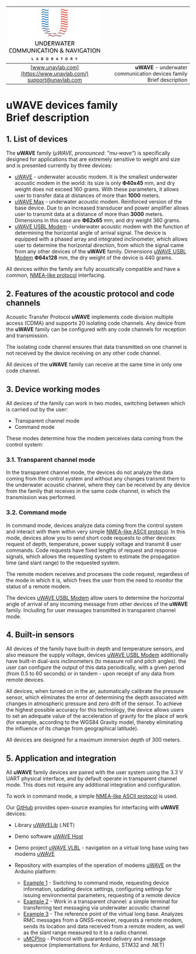 | ![logo](/documentation/sm_logo.png) |  |
| :---: | ---: |
| [www.unavlab.com](https://www.unavlab.com/) <br/> [support@unavlab.com](mailto:support@unavlab.com) | **uWAVE** - underwater communication devices family <br/> Brief description |
  
# uWAVE devices family <br/> Brief description

<div style="page-break-after: always;"></div>

## 1. List of devices

The **uWAVE** family (_&mu;WAVE, pronounced: "mu-wave"_) is specifically designed for applications that are extremely sensitive to weight 
and size and is presented currently by three devices:

* [uWAVE](uWAVE_Specification_en.md) - underwater acoustic modem. It is the smallest underwater acoustic modem in the world: its size is 
only **Ф40х45** mm, and dry weight does not exceed 160 grams. With these parameters, it allows user to transfer data at distances of more 
than **1000** meters.
* [uWAVE Max](uWAVE_Max_Specification_en.md) - underwater acoustic modem. Reinforced version of the base device. Due to an increased
transducer and power amplifier allows user to transmit data at a distance of more than **3000** meters. Dimensions in this case are
**Ф62х65** mm, and dry weight 360 grams.
* [uWAVE USBL Modem](uWAVE_USBL_Modem_Specification_en.md) - underwater acoustic modem with the function of determining the horizontal 
angle of arrival signal. The device is equipped with a phased array and integrated inclinometer, which allows user to determine the 
horizontal direction, from which the signal came from any other devices of the **uWAVE** family. Dimensions [uWAVE USBL Modem](uWAVE_USBL_Modem_Specification_en.md)
**Ф64х128** mm, the dry weight of the device is 440 grams.

All devices within the family are fully acoustically compatible and have a common, [NMEA-like protocol](uWAVE_Protocol_Specification_en.md)
interfacing.

<div style="page-break-after: always;"></div>

## 2. Features of the acoustic protocol and code channels
Acoustic Transfer Protocol **uWAVE** implements code division multiple access (CDMA) and supports 20
isolating code channels. Any device from the **uWAVE** family can be configured with any code channels for reception and transmission.

The isolating code channel ensures that data transmitted on one channel is not received by the device receiving on any
other code channel.

All devices of the **uWAVE** family can receive at the same time in only one code channel.

<div style="page-break-after: always;"></div>

## 3. Device working modes
All devices of the family can work in two modes, switching between which is carried out by the user:
* Transparent channel mode
* Command mode

These modes determine how the modem perceives data coming from the control system:

### 3.1. Transparent channel mode
In the transparent channel mode, the devices do not analyze the data coming from the control system and without any changes transmit them 
to the underwater acoustic channel, where they can be received by any device from the family that receives in the same code channel,
in which the transmission was performed.

### 3.2. Command mode
In command mode, devices analyze data coming from the control system and interact with them within very simple 
[NMEA-like ASCII protocol](uWAVE_Protocol_Specification_en.md). In this mode, devices allow you to send short code requests to other 
devices: request of depth, temperature, power supply voltage and transmit 8 user commands.
Code requests have fixed lengths of request and response signals, which allows the requesting system to estimate the propagation time 
(and slant range) to the requested system.

The remote modem receives and processes the code request, regardless of the mode in which it is, which frees the user
from the need to monitor the status of a remote modem.

The devices [uWAVE USBL Modem](uWAVE_USBL_Modem_Specification_en.md) allow users to determine the horizontal angle of arrival of any
incoming message from other devices of the **uWAVE** family. Including for user messages transmitted in transparent channel mode.

<div style="page-break-after: always;"></div>

## 4. Built-in sensors
All devices of the family have built-in depth and temperature sensors, and also measure the supply voltage, devices
[uWAVE USBL Modem](uWAVE_USBL_Modem_Specification_en.md) additionally have built-in dual-axis inclinometers
(to measure roll and pitch angles). the user can configure the output of this data periodically, with a given
period (from 0.5 to 60 seconds) or in tandem - upon receipt of any data from remote devices.

All devices, when turned on in the air, automatically calibrate the pressure sensor, which eliminates the error of
determining the depth associated with changes in atmospheric pressure and zero drift of the sensor. To achieve the highest possible 
accuracy for this technology, the device allows users to set an adequate value of the acceleration of gravity for the place of work
(for example, according to the WGS84 Gravity model, thereby eliminating the influence of its change from geographical latitude).

All devices are designed for a maximum immersion depth of 300 meters.

<div style="page-break-after: always;"></div>

## 5. Application and integration
All **uWAVE** family devices are paired with the user system using the 3.3 V UART physical interface, and by default
operate in transparent channel mode. This does not require any additional integration and configuration.

To work in command mode, a simple [NMEA-like ASCII protocol](uWAVE_Protocol_Specification_en.md) is used.

Our [GitHub](https://github.com/ucnl) provides open-source examples for interfacing with **uWAVE** devices:
* Library [uWAVELib](https://github.com/ucnl/uWAVELib) (.NET)
* Demo software [uWAVE Host](https://github.com/ucnl/uWAVE_Host)
* Demo project [uWAVE VLBL](https://github.com/ucnl/uWAVE_VLBL) - navigation on a virtual long base using two modems [uWAVE](uWAVE_Specification_en.md)
* Repository with examples of the operation of modems [uWAVE](uWAVE_Specification_en.md) on the Arduino platform:
  * [Example 1](https://github.com/ucnl/uWAVE_Arduino/blob/master/uWAVE_Example_1.ino) - Switching to command mode,
  requesting device information, updating device settings, configuring settings for issuing environmental parameters, requesting of a remote device
  * [Example 2](https://github.com/ucnl/uWAVE_Arduino/blob/master/uWAVE_Example_2.ino) - Work in a transparent channel: a simple terminal for transferring
  text messaging via underwater acoustic channel
  * [Example 3](https://github.com/ucnl/uWAVE_Arduino/blob/master/uWAVE_Example_1.ino) - The reference point of the virtual long base. Analyzes
  RMC messages from a GNSS-receiver, requests a remote modem, sends its location and data received from a remote modem, as well as the slant range measured to it to a radio channel.
  * [uMCPIno](https://github.com/AlekUnderwater/uMCPIno) - Protocol with guaranteed delivery and message sequence (implementations for Arduino, STM32 and .NET)
  
  <div style="page-break-after: always;"></div>

  
  
